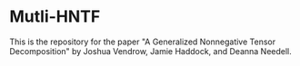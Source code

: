 # Mutli-HNTF
This is the repository for the paper "A Generalized Nonnegative Tensor Decomposition" by Joshua Vendrow, Jamie Haddock, and Deanna Needell.
